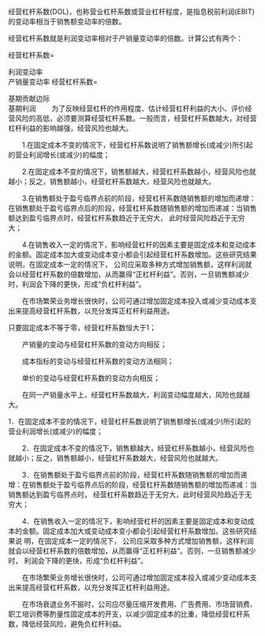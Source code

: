 经营杠杆系数(DOL)，也称营业杠杆系数或营业杠杆程度，是指息税前利润(EBIT)的变动率相当于销售额变动率的倍数。

经营杠杆系数就是利润变动率相对于产销量变动率的倍数。计算公式有两个：

经营杠杆系数=

利润变动率	
产销量变动率
经营杠杆系数=

基期贡献边际	
基期利润
　　为了反映经营杠杆的作用程度、估计经营杠杆利益的大小、评价经营风险的高低，必须要测算经营杠杆系数。一般而言，经营杠杆系数越大，对经营杠杆利益的影响越强，经营风险也越大。

　　1.在固定成本不变的情况下，经营杠杆系数说明了销售额增长(或减少)所引起的营业利润增长(或减少)的幅度；

　　2.在固定成本不变的情况下，销售额越大，经营杠杆系数越小，经营风险也就越小；反之，销售额越小，经营杠杆系数越大，经营风险也就越大。

　　3.在销售额处于盈亏临界点前的阶段，经营杠杆系数随销售额的增加而递增：在销售额处于盈亏临界点后的阶段，经营杠杆系数随销售额的增加而递减：当销售额达到盈亏临界点时，经营杠杆系数趋近于无穷大，
  此时经营风险趋近于无穷大；

　　4.在销售收入一定的情况下，影响经营杠杆的因素主要是固定成本和变动成本的金额。固定成本加大或变动成本变小都会引起经营杠杆系数增加。这些研究结果说明，在固定成本一定的情况下，
  公司应采取多种方式增加销售额，这样利润就会以经营杠杆系数的倍数增加，从而赢得“正杠杆利益”。否则，一旦销售额减少时，利润会下降的更快，形成“负杠杆利益”。

　　在市场繁荣业务增长很快时，公司可通过增加固定成本投入或减少变动成本支出来提高经营杠杆系数，以充分发挥正杠杆利益用途。
  
  只要固定成本不等于零，经营杠杆系数恒大于1；

　　产销量的变动与经营杠杆系数的变动方向相反；

　　成本指标的变动与经营杠杆系数的变动方法相同；

　　单价的变动与经营杠杆系数的变动方向相反；

　　在同一产销量水平上，经营杠杆系数越大，利润变动幅度越大，风险也就越大。

1．在固定成本不变的情况下，经营杠杆系数说明了销售额增长(或减少)所引起的营业利润增长(或减少)的幅度；

　　2．在固定成本不变的情况下，销售额越大，经营杠杆系数越小，经营风险也就越小；反之，销售额越小，经营杠杆系数越大，经营风险也就越大。

　　3．在销售额处于盈亏临界点前的阶段，经营杠杆系数随销售额的增加而递增：在销售额处于盈亏临界点后的阶段，经营杠杆系数随销售额的增加而递减：当销售额达到盈亏临界点时，
  经营杠杆系数趋近于无穷大，此时经营风险趋近于无穷大；

　　4．在销售收入一定的情况下，影响经营杠杆的因素主要是固定成本和变动成本的金额。固定成本加大或变动成本变小都会引起经营杠杆系数增加。这些研究结果说 明，在固定成本一定的情况下，
  公司应采取多种方式增加销售额，这样利润就会以经营杠杆系数的倍数增加，从而赢得“正杠杆利益”。否则，一旦销售额减少时， 利润会下降的更快，形成“负杠杆利益”。

　　在市场繁荣业务增长很快时，公司可通过增加固定成本投入或减少变动成本支出来提高经营杠杆系数，以充分发挥正杠杆利益用途。

　　在市场衰退业务不振时，公司应尽量压缩开发费用、广告费用、市场营销费、职工培训费等酌量性固定成本的开支，以减少固定成本的比重，降低经营杠杆系数，降低经营风险，避免负杠杆利益。
